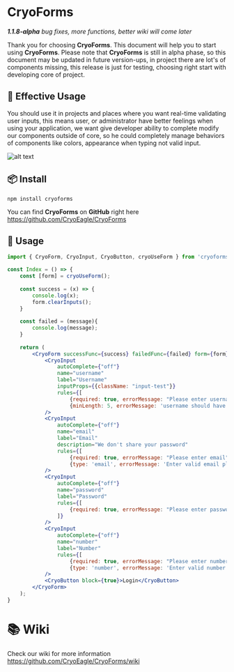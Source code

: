 # CryoForms

*__1.1.8-alpha__ bug fixes, more functions, better wiki will come later*

Thank you for choosing **CryoForms**. This document will help you to start using **CryoForms**. Please note that **CryoForms** is still in alpha phase, so this document may be updated in future version-ups, in project there are lot's of components missing, this release is just for testing, choosing right start with developing core of project.

## 🌟 Effective Usage

You should use it in projects and places where you want real-time validating user inputs, this means user, or administrator have better feelings when using your application, we want give developer ability to complete modify our components outside of core, so he could completely manage behaviors of components like colors, appearance when typing not valid input.

![alt text](https://i.imgur.com/nocEXDu.gif "Example")

## 📦 Install

```
npm install cryoforms
```

You can find **CryoForms** on **GitHub** right here https://github.com/CryoEagle/CryoForms

## 🔨 Usage

```jsx
import { CryoForm, CryoInput, CryoButton, cryoUseForm } from 'cryoforms';

const Index = () => {
    const [form] = cryoUseForm();
    
    const success = (x) => {
        console.log(x);
        form.clearInputs();
    }
    
    const failed = (message){
        console.log(message);
    }
    
    return (
        <CryoForm successFunc={success} failedFunc={failed} form={form}>
            <CryoInput 
                autoComplete={"off"}
                name="username"
                label="Username" 
                inputProps={{className: "input-test"}}
                rules={[
                    {required: true, errorMessage: "Please enter username"},
                    {minLength: 5, errorMessage: 'username should have at least 5 characters'}]} 
            />
            <CryoInput 
                autoComplete={"off"}
                name="email"
                label="Email" 
                description="We don't share your password"
                rules={[
                    {required: true, errorMessage: "Please enter email"},
                    {type: 'email', errorMessage: 'Enter valid email please'}]} 
            />
            <CryoInput 
                autoComplete={"off"}
                name="password"
                label="Password" 
                rules={[
                    {required: true, errorMessage: "Please enter password"},
                ]} 
            />
            <CryoInput 
                autoComplete={"off"}
                name="number"
                label="Number" 
                rules={[
                    {required: true, errorMessage: "Please enter number"},
                    {type: 'number', errorMessage: 'Enter valid number please'}]} 
            />
            <CryoButton block={true}>Login</CryoButton>
        </CryoForm>
    );
}
```

# 📚 Wiki

Check our wiki for more information https://github.com/CryoEagle/CryoForms/wiki
